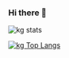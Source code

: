 ### Hi there 👋

<!--
**MarceloH1122/MarceloH1122** is a ✨ _special_ ✨ repository because its `README.md` (this file) appears on your GitHub profile.

Here are some ideas to get you started:

- 🔭 I’m currently working on ...
- 🌱 I’m currently learning ...
- 👯 I’m looking to collaborate on ...
- 🤔 I’m looking for help with ...
- 💬 Ask me about ...
- 📫 How to reach me: ...
- 😄 Pronouns: ...
- ⚡ Fun fact: ...
-->
![kg stats](https://github-readme-stats.vercel.app/api?username=MarceloH1122&show_icons=true&border_radius=30&bg_color=78d4de&text_color=15016e&title_color=0a022e)

[![kg Top Langs](https://github-readme-stats.vercel.app/api/top-langs/?username=MarceloH1122&layout=compact&border_radius=30&bg_color=78d4de&text_color=15016e&title_color=0a022e)](https://github.com/anuraghazra/github-readme-stats)

